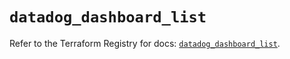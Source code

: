 # `datadog_dashboard_list`

Refer to the Terraform Registry for docs: [`datadog_dashboard_list`](https://registry.terraform.io/providers/datadog/datadog/3.59.0/docs/resources/dashboard_list).

